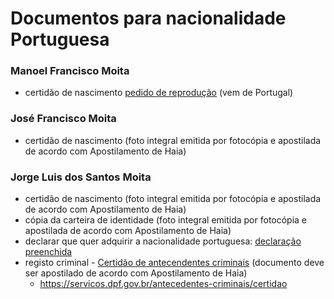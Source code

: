 # Documentos para nacionalidade Portuguesa

### Manoel Francisco Moita
- certidão de nascimento [pedido de reprodução](docs/pedido_de_reproducao_certidao_Manoel.pdf) (vem de Portugal)

### José Francisco Moita
- certidão de nascimento (foto integral emitida por fotocópia e apostilada de acordo com Apostilamento de Haia)

### Jorge Luis dos Santos Moita
- certidão de nascimento (foto integral emitida por fotocópia e apostilada de acordo com Apostilamento de Haia)
- cópia da carteira de identidade (foto integral emitida por fotocópia e apostilada de acordo com Apostilamento de Haia)
- declarar que quer adquirir a nacionalidade portuguesa: [declaração preenchida](docs/IRN_Artigo_1-D_visa-Pagamento_Visa-Mastercard_Nr.268737.pdf)
- registo criminal - [Certidão de antecendentes criminais](docs/28.03.2021_CERTIDÃO_DE_ANTECEDENTES_CRIMINAIS.pdf) (documento deve ser apostilado de acordo com Apostilamento de Haia)
   - https://servicos.dpf.gov.br/antecedentes-criminais/certidao 
